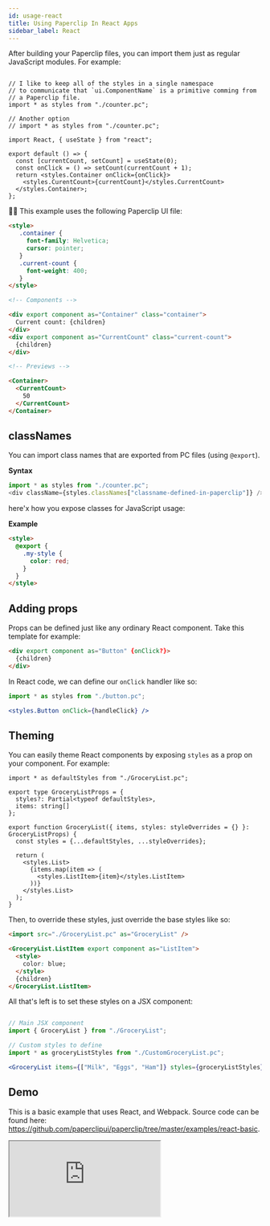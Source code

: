 ```yaml
---
id: usage-react
title: Using Paperclip In React Apps
sidebar_label: React
---
```



After building your Paperclip files, you can import them just as regular JavaScript modules. For example:

```tsx

// I like to keep all of the styles in a single namespace
// to communicate that `ui.ComponentName` is a primitive comming from
// a Paperclip file. 
import * as styles from "./counter.pc";

// Another option
// import * as styles from "./counter.pc";

import React, { useState } from "react";

export default () => {
  const [currentCount, setCount] = useState(0);
  const onClick = () => setCount(currentCount + 1);
  return <styles.Container onClick={onClick}>
    <styles.CurentCount>{currentCount}</styles.CurrentCount>
  </styles.Container>;
};
```


☝🏻 This example uses the following Paperclip UI file:

```html live
<style>
   .container {
     font-family: Helvetica;
     cursor: pointer;
   }
   .current-count {
     font-weight: 400;
   }
</style>

<!-- Components -->

<div export component as="Container" class="container">
  Current count: {children}
</div>
<div export component as="CurrentCount" class="current-count">
  {children}
</div>

<!-- Previews -->

<Container>
  <CurrentCount>
    50
  </CurrentCount>
</Container>
```

## classNames

You can import class names that are exported from PC files (using `@export`). 

**Syntax**

```javascript
import * as styles from "./counter.pc";
<div className={styles.classNames["classname-defined-in-paperclip"]} />
```

here'x how you expose classes for JavaScript usage:

**Example**

```html
<style>
  @export {
    .my-style {
      color: red;
    }
  }
</style>
```

## Adding props

Props can be defined just like any ordinary React component. Take this template for example:

```html
<div export component as="Button" {onClick?}>
  {children}
</div>
```

In React code, we can define our `onClick` handler like so:

```jsx
import * as styles from "./button.pc";

<styles.Button onClick={handleClick} />
```

## Theming

You can easily theme React components by exposing `styles` as a prop on your component. For example:

```tsx
import * as defaultStyles from "./GroceryList.pc";

export type GroceryListProps = {
  styles?: Partial<typeof defaultStyles>,
  items: string[]
};

export function GroceryList({ items, styles: styleOverrides = {} }: GroceryListProps) {
  const styles = {...defaultStyles, ...styleOverrides};
  
  return (
    <styles.List>
      {items.map(item => (
        <styles.ListItem>{item}</styles.ListItem>
      ))}
    </styles.List>
  );
}
```

Then, to override these styles, just override the base styles like so:

```html
<import src="./GroceryList.pc" as="GroceryList" />

<GroceryList.ListItem export component as="ListItem">
  <style>
    color: blue;
  </style>
  {children}
</GroceryList.ListItem>
```

All that's left is to set these styles on a JSX component:

```jsx

// Main JSX component
import { GroceryList } from "./GroceryList";

// Custom styles to define
import * as groceryListStyles from "./CustomGroceryList.pc";

<GroceryList items={["Milk", "Eggs", "Ham"]} styles={groceryListStyles} />
```

## Demo

This is a basic example that uses React, and Webpack. Source code can be found here: https://github.com/paperclipui/paperclip/tree/master/examples/react-basic.


<iframe src="https://codesandbox.io/embed/github/paperclipui/paperclip/tree/master/examples/react-basic?fontsize=14&hidenavigation=1&module=%2Fsrc%2FGroceryList.tsx&theme=dark"
     style={{width:"100%", height:500, border:0, borderRadius: 4, overflow:"hidden"}}
     title="react-basic"
     allow="accelerometer; ambient-light-sensor; camera; encrypted-media; geolocation; gyroscope; hid; microphone; midi; payment; usb; vr; xr-spatial-tracking"
     sandbox="allow-forms allow-modals allow-popups allow-presentation allow-same-origin allow-scripts"
   ></iframe>